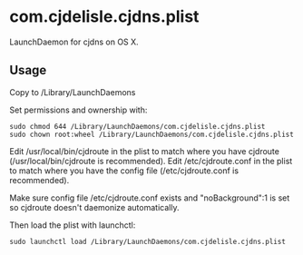 # com.cjdelisle.cjdns.plist

LaunchDaemon for cjdns on OS X.

## Usage

Copy to /Library/LaunchDaemons

Set permissions and ownership with:

```
sudo chmod 644 /Library/LaunchDaemons/com.cjdelisle.cjdns.plist
sudo chown root:wheel /Library/LaunchDaemons/com.cjdelisle.cjdns.plist
```

Edit <string>/usr/local/bin/cjdroute</string> in the plist to match where you have cjdroute (/usr/local/bin/cjdroute is recommended).
Edit <string>/etc/cjdroute.conf</string> in the plist to match where you have the config file (/etc/cjdroute.conf is recommended).

Make sure config file /etc/cjdroute.conf exists and "noBackground":1 is set so cjdroute doesn't daemonize automatically.

Then load the plist with launchctl:

```
sudo launchctl load /Library/LaunchDaemons/com.cjdelisle.cjdns.plist
```